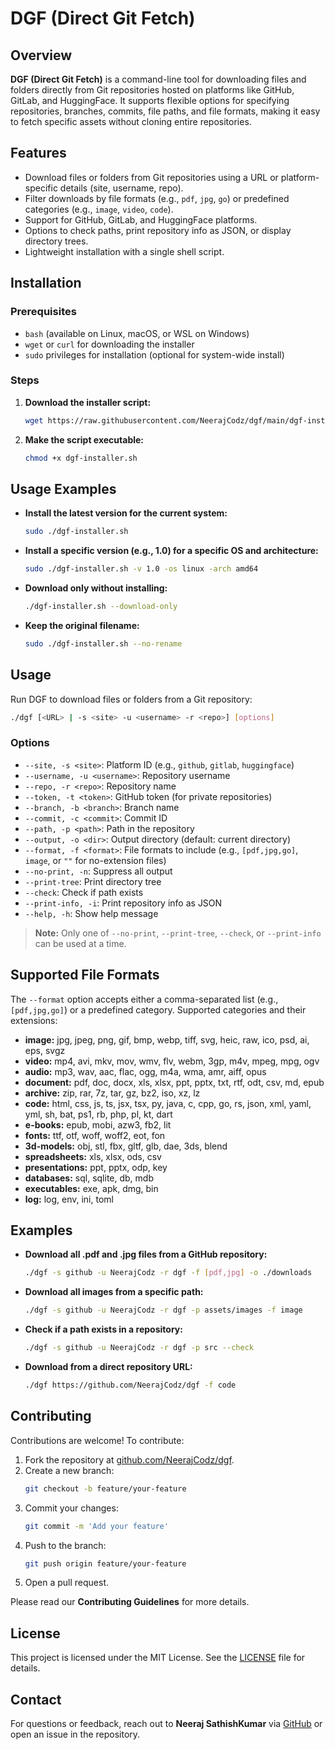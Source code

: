 # DGF (Direct Git Fetch)

## Overview

**DGF (Direct Git Fetch)** is a command-line tool for downloading files and folders directly from Git repositories hosted on platforms like GitHub, GitLab, and HuggingFace. It supports flexible options for specifying repositories, branches, commits, file paths, and file formats, making it easy to fetch specific assets without cloning entire repositories.

## Features

- Download files or folders from Git repositories using a URL or platform-specific details (site, username, repo).
- Filter downloads by file formats (e.g., `pdf`, `jpg`, `go`) or predefined categories (e.g., `image`, `video`, `code`).
- Support for GitHub, GitLab, and HuggingFace platforms.
- Options to check paths, print repository info as JSON, or display directory trees.
- Lightweight installation with a single shell script.

## Installation

### Prerequisites

- `bash` (available on Linux, macOS, or WSL on Windows)
- `wget` or `curl` for downloading the installer
- `sudo` privileges for installation (optional for system-wide install)

### Steps

1. **Download the installer script:**
    ```sh
    wget https://raw.githubusercontent.com/NeerajCodz/dgf/main/dgf-installer.sh
    ```
2. **Make the script executable:**
    ```sh
    chmod +x dgf-installer.sh
    ```

## Usage Examples

- **Install the latest version for the current system:**
  ```sh
  sudo ./dgf-installer.sh
  ```
- **Install a specific version (e.g., 1.0) for a specific OS and architecture:**
  ```sh
  sudo ./dgf-installer.sh -v 1.0 -os linux -arch amd64
  ```
- **Download only without installing:**
  ```sh
  ./dgf-installer.sh --download-only
  ```
- **Keep the original filename:**
  ```sh
  sudo ./dgf-installer.sh --no-rename
  ```

## Usage

Run DGF to download files or folders from a Git repository:

```sh
./dgf [<URL> | -s <site> -u <username> -r <repo>] [options]
```

### Options

- `--site, -s <site>`: Platform ID (e.g., `github`, `gitlab`, `huggingface`)
- `--username, -u <username>`: Repository username
- `--repo, -r <repo>`: Repository name
- `--token, -t <token>`: GitHub token (for private repositories)
- `--branch, -b <branch>`: Branch name
- `--commit, -c <commit>`: Commit ID
- `--path, -p <path>`: Path in the repository
- `--output, -o <dir>`: Output directory (default: current directory)
- `--format, -f <format>`: File formats to include (e.g., `[pdf,jpg,go]`, `image`, or `""` for no-extension files)
- `--no-print, -n`: Suppress all output
- `--print-tree`: Print directory tree
- `--check`: Check if path exists
- `--print-info, -i`: Print repository info as JSON
- `--help, -h`: Show help message

> **Note:** Only one of `--no-print`, `--print-tree`, `--check`, or `--print-info` can be used at a time.

## Supported File Formats

The `--format` option accepts either a comma-separated list (e.g., `[pdf,jpg,go]`) or a predefined category. Supported categories and their extensions:

- **image:** jpg, jpeg, png, gif, bmp, webp, tiff, svg, heic, raw, ico, psd, ai, eps, svgz
- **video:** mp4, avi, mkv, mov, wmv, flv, webm, 3gp, m4v, mpeg, mpg, ogv
- **audio:** mp3, wav, aac, flac, ogg, m4a, wma, amr, aiff, opus
- **document:** pdf, doc, docx, xls, xlsx, ppt, pptx, txt, rtf, odt, csv, md, epub
- **archive:** zip, rar, 7z, tar, gz, bz2, iso, xz, lz
- **code:** html, css, js, ts, jsx, tsx, py, java, c, cpp, go, rs, json, xml, yaml, yml, sh, bat, ps1, rb, php, pl, kt, dart
- **e-books:** epub, mobi, azw3, fb2, lit
- **fonts:** ttf, otf, woff, woff2, eot, fon
- **3d-models:** obj, stl, fbx, gltf, glb, dae, 3ds, blend
- **spreadsheets:** xls, xlsx, ods, csv
- **presentations:** ppt, pptx, odp, key
- **databases:** sql, sqlite, db, mdb
- **executables:** exe, apk, dmg, bin
- **log:** log, env, ini, toml

## Examples

- **Download all .pdf and .jpg files from a GitHub repository:**
  ```sh
  ./dgf -s github -u NeerajCodz -r dgf -f [pdf,jpg] -o ./downloads
  ```
- **Download all images from a specific path:**
  ```sh
  ./dgf -s github -u NeerajCodz -r dgf -p assets/images -f image
  ```
- **Check if a path exists in a repository:**
  ```sh
  ./dgf -s github -u NeerajCodz -r dgf -p src --check
  ```
- **Download from a direct repository URL:**
  ```sh
  ./dgf https://github.com/NeerajCodz/dgf -f code
  ```

## Contributing

Contributions are welcome! To contribute:

1. Fork the repository at [github.com/NeerajCodz/dgf](https://github.com/NeerajCodz/dgf).
2. Create a new branch:
    ```sh
    git checkout -b feature/your-feature
    ```
3. Commit your changes:
    ```sh
    git commit -m 'Add your feature'
    ```
4. Push to the branch:
    ```sh
    git push origin feature/your-feature
    ```
5. Open a pull request.

Please read our **Contributing Guidelines** for more details.

## License

This project is licensed under the MIT License. See the [LICENSE](LICENSE) file for details.

## Contact

For questions or feedback, reach out to **Neeraj SathishKumar** via [GitHub](https://github.com/NeerajCodz) or open an issue in the repository.